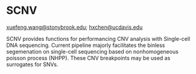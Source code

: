SCNV
=======


xuefeng.wang@stonybrook.edu; hxchen@ucdavis.edu

SCNV provides functions for performancing CNV analysis with Single-cell DNA sequencing. Current pipeline majorly facilitates the binless segemenation on single-cell sequencing based on nonhomogeneous poisson process (NHPP). These CNV breakpoints may be used as surrogates for SNVs.

